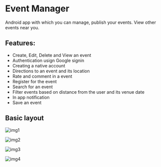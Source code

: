 # Event Manager
Android app with which you can manage, publish your events. View other events near you.

## Features:
* Create, Edit, Delete and View an event
* Authentication usign Google signin
* Creating a native account
* Directions to an event and its location
* Rate and comment in a event
* Register for the event
* Search for an event
* Filter events based on distance from the user and its venue date
* In app notification
* Save an event

## Basic layout

![img1](https://github.com/venkateshwarant/EventManager/blob/master/img1.jpeg)


![img2](https://github.com/venkateshwarant/EventManager/blob/master/img2.jpeg)


![img3](https://github.com/venkateshwarant/EventManager/blob/master/img3.jpeg)


![img4](https://github.com/venkateshwarant/EventManager/blob/master/img4.jpeg)
